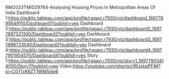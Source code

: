 NM2023TMID29764-Analysing Housing Prices In Metropolitan Areas Of India
Dashboard 1:https://public.tableau.com/app/profile/ragavi.r7930/viz/dashboard_16977895649110/Dashboard1?publish=yes
Dashboard 2:https://public.tableau.com/app/profile/ragavi.r7930/viz/dashboard2_16977897321300/Dashboard2?publish=yes 
Dashboard 3:https://public.tableau.com/app/profile/ragavi.r7930/viz/dashboard3_16977898723040/Dashboard3?publish=yes
Dashboard 4:https://public.tableau.com/app/profile/ragavi.r7930/viz/dashboard4_16977901954570/Dashboard4?publish=yes
Story 1:https://public.tableau.com/app/profile/ragavi.r7930/viz/story1_16977903414050/Story1?publish=yes
Video:https://youtube.com/shorts/rlRUxkpPFiM?si=CG1TxK6ZT1WMSdw6

